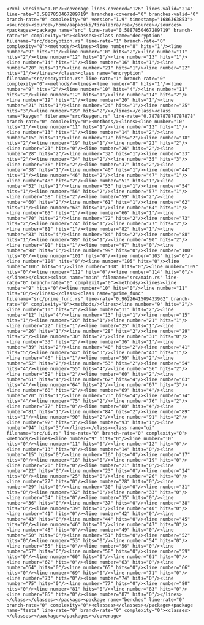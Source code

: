  ```<?xml version="1.0"?><coverage lines-covered="126" lines-valid="214" line-rate="0.5887850467289719" branches-covered="0" branches-valid="0" branch-rate="0" complexity="0" version="1.9" timestamp="1686363853"><sources><source>/home/aapkoski/tiralabra/rsa</source></sources><packages><package name="src" line-rate="0.5887850467289719" branch-rate="0" complexity="0"><classes><class name="decryption" filename="src/decryption.rs" line-rate="1" branch-rate="0" complexity="0"><methods/><lines><line number="8" hits="1"/><line number="9" hits="1"/><line number="10" hits="2"/><line number="11" hits="2"/><line number="12" hits="1"/><line number="13" hits="1"/><line number="14" hits="1"/><line number="16" hits="1"/><line number="20" hits="1"/><line number="21" hits="1"/><line number="22" hits="1"/></lines></class><class name="encryption" filename="src/encryption.rs" line-rate="1" branch-rate="0" complexity="0"><methods/><lines><line number="8" hits="1"/><line number="9" hits="2"/><line number="10" hits="4"/><line number="11" hits="2"/><line number="12" hits="1"/><line number="14" hits="2"/><line number="19" hits="1"/><line number="20" hits="1"/><line number="21" hits="1"/><line number="24" hits="1"/><line number="25" hits="3"/><line number="29" hits="2"/></lines></class><class name="keygen" filename="src/keygen.rs" line-rate="0.7878787878787878" branch-rate="0" complexity="0"><methods/><lines><line number="10" hits="1"/><line number="11" hits="1"/><line number="12" hits="1"/><line number="13" hits="1"/><line number="14" hits="2"/><line number="15" hits="1"/><line number="17" hits="2"/><line number="18" hits="2"/><line number="19" hits="1"/><line number="22" hits="2"/><line number="23" hits="0"/><line number="26" hits="2"/><line number="28" hits="2"/><line number="32" hits="1"/><line number="33" hits="2"/><line number="34" hits="2"/><line number="35" hits="3"/><line number="36" hits="2"/><line number="37" hits="2"/><line number="38" hits="1"/><line number="40" hits="1"/><line number="44" hits="1"/><line number="46" hits="2"/><line number="47" hits="1"/><line number="48" hits="2"/><line number="51" hits="1"/><line number="52" hits="1"/><line number="53" hits="1"/><line number="54" hits="1"/><line number="56" hits="2"/><line number="57" hits="1"/><line number="58" hits="2"/><line number="59" hits="2"/><line number="60" hits="2"/><line number="61" hits="1"/><line number="62" hits="1"/><line number="63" hits="1"/><line number="64" hits="1"/><line number="65" hits="1"/><line number="66" hits="1"/><line number="70" hits="2"/><line number="72" hits="2"/><line number="73" hits="2"/><line number="74" hits="1"/><line number="77" hits="2"/><line number="81" hits="1"/><line number="82" hits="1"/><line number="83" hits="4"/><line number="84" hits="2"/><line number="88" hits="1"/><line number="89" hits="1"/><line number="90" hits="2"/><line number="91" hits="1"/><line number="97" hits="0"/><line number="98" hits="0"/><line number="99" hits="0"/><line number="100" hits="0"/><line number="101" hits="0"/><line number="103" hits="0"/><line number="104" hits="0"/><line number="105" hits="0"/><line number="106" hits="0"/><line number="108" hits="0"/><line number="109" hits="0"/><line number="112" hits="0"/><line number="114" hits="0"/></lines></class><class name="main" filename="src/main.rs" line-rate="0" branch-rate="0" complexity="0"><methods/><lines><line number="9" hits="0"/><line number="10" hits="0"/><line number="11" hits="0"/></lines></class><class name="prime_func" filename="src/prime_func.rs" line-rate="0.9622641509433962" branch-rate="0" complexity="0"><methods/><lines><line number="9" hits="2"/><line number="10" hits="2"/><line number="11" hits="2"/><line number="12" hits="4"/><line number="13" hits="1"/><line number="15" hits="1"/><line number="20" hits="1"/><line number="21" hits="1"/><line number="22" hits="1"/><line number="25" hits="1"/><line number="26" hits="1"/><line number="28" hits="2"/><line number="29" hits="2"/><line number="30" hits="2"/><line number="31" hits="0"/><line number="33" hits="2"/><line number="36" hits="1"/><line number="39" hits="2"/><line number="40" hits="2"/><line number="41" hits="5"/><line number="42" hits="3"/><line number="43" hits="1"/><line number="46" hits="1"/><line number="50" hits="2"/><line number="52" hits="2"/><line number="53" hits="2"/><line number="54" hits="4"/><line number="55" hits="4"/><line number="56" hits="2"/><line number="59" hits="2"/><line number="60" hits="2"/><line number="61" hits="4"/><line number="62" hits="4"/><line number="63" hits="4"/><line number="64" hits="2"/><line number="67" hits="3"/><line number="68" hits="2"/><line number="69" hits="4"/><line number="70" hits="1"/><line number="73" hits="4"/><line number="74" hits="4"/><line number="75" hits="2"/><line number="76" hits="2"/><line number="77" hits="0"/><line number="80" hits="4"/><line number="81" hits="1"/><line number="84" hits="2"/><line number="89" hits="1"/><line number="90" hits="2"/><line number="91" hits="2"/><line number="92" hits="3"/><line number="93" hits="1"/><line number="94" hits="3"/></lines></class><class name="ui" filename="src/ui.rs" line-rate="0" branch-rate="0" complexity="0"><methods/><lines><line number="9" hits="0"/><line number="10" hits="0"/><line number="11" hits="0"/><line number="12" hits="0"/><line number="13" hits="0"/><line number="14" hits="0"/><line number="15" hits="0"/><line number="16" hits="0"/><line number="17" hits="0"/><line number="18" hits="0"/><line number="19" hits="0"/><line number="20" hits="0"/><line number="21" hits="0"/><line number="22" hits="0"/><line number="23" hits="0"/><line number="24" hits="0"/><line number="25" hits="0"/><line number="26" hits="0"/><line number="27" hits="0"/><line number="28" hits="0"/><line number="29" hits="0"/><line number="30" hits="0"/><line number="31" hits="0"/><line number="32" hits="0"/><line number="33" hits="0"/><line number="34" hits="0"/><line number="35" hits="0"/><line number="36" hits="0"/><line number="37" hits="0"/><line number="38" hits="0"/><line number="39" hits="0"/><line number="40" hits="0"/><line number="41" hits="0"/><line number="42" hits="0"/><line number="43" hits="0"/><line number="44" hits="0"/><line number="45" hits="0"/><line number="46" hits="0"/><line number="47" hits="0"/><line number="48" hits="0"/><line number="49" hits="0"/><line number="50" hits="0"/><line number="51" hits="0"/><line number="52" hits="0"/><line number="53" hits="0"/><line number="54" hits="0"/><line number="55" hits="0"/><line number="56" hits="0"/><line number="57" hits="0"/><line number="58" hits="0"/><line number="59" hits="0"/><line number="60" hits="0"/><line number="61" hits="0"/><line number="62" hits="0"/><line number="63" hits="0"/><line number="64" hits="0"/><line number="65" hits="0"/><line number="66" hits="0"/><line number="69" hits="0"/><line number="71" hits="0"/><line number="73" hits="0"/><line number="74" hits="0"/><line number="75" hits="0"/><line number="77" hits="0"/><line number="80" hits="0"/><line number="81" hits="0"/><line number="83" hits="0"/><line number="85" hits="0"/><line number="87" hits="0"/></lines></class></classes></package><package name="benches" line-rate="0" branch-rate="0" complexity="0"><classes></classes></package><package name="tests" line-rate="0" branch-rate="0" complexity="0"><classes></classes></package></packages></coverage> ```